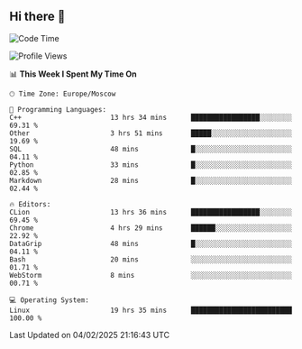 ## Hi there 👋
<!--START_SECTION:waka-->
![Code Time](http://img.shields.io/badge/Code%20Time-4%2C714%20hrs%2057%20mins-blue)

![Profile Views](http://img.shields.io/badge/Profile%20Views-2-blue)

📊 **This Week I Spent My Time On** 

```text
🕑︎ Time Zone: Europe/Moscow

💬 Programming Languages: 
C++                      13 hrs 34 mins      █████████████████░░░░░░░░   69.31 % 
Other                    3 hrs 51 mins       █████░░░░░░░░░░░░░░░░░░░░   19.69 % 
SQL                      48 mins             █░░░░░░░░░░░░░░░░░░░░░░░░   04.11 % 
Python                   33 mins             █░░░░░░░░░░░░░░░░░░░░░░░░   02.85 % 
Markdown                 28 mins             █░░░░░░░░░░░░░░░░░░░░░░░░   02.44 % 

🔥 Editors: 
CLion                    13 hrs 36 mins      █████████████████░░░░░░░░   69.45 % 
Chrome                   4 hrs 29 mins       ██████░░░░░░░░░░░░░░░░░░░   22.92 % 
DataGrip                 48 mins             █░░░░░░░░░░░░░░░░░░░░░░░░   04.11 % 
Bash                     20 mins             ░░░░░░░░░░░░░░░░░░░░░░░░░   01.71 % 
WebStorm                 8 mins              ░░░░░░░░░░░░░░░░░░░░░░░░░   00.71 % 

💻 Operating System: 
Linux                    19 hrs 35 mins      █████████████████████████   100.00 % 
```


 Last Updated on 04/02/2025 21:16:43 UTC
<!--END_SECTION:waka-->
<!--
**w3ll1ngt/w3ll1ngt** is a ✨ _special_ ✨ repository because its `README.md` (this file) appears on your GitHub profile.

Here are some ideas to get you started:

- 🔭 I’m currently working on ...
- 🌱 I’m currently learning ...
- 👯 I’m looking to collaborate on ...
- 🤔 I’m looking for help with ...
- 💬 Ask me about ...
- 📫 How to reach me: ...
- 😄 Pronouns: ...
- ⚡ Fun fact: ...
-->
